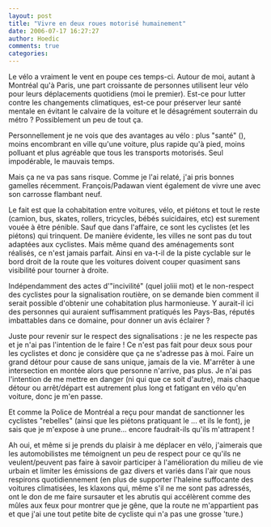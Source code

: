```yaml
---
layout: post
title: "Vivre en deux roues motorisé humainement"
date: 2006-07-17 16:27:27
author: Hoedic
comments: true
categories: 
---
```



Le vélo a vraiment le vent en poupe ces temps-ci. Autour de moi, autant à Montréal qu'à Paris, une part croissante de personnes utilisent leur vélo pour leurs déplacements quotidiens (moi le premier). Est-ce pour lutter contre les changements climatiques, est-ce pour préserver leur santé mentale en évitant le calvaire de la voiture et le désagrément souterrain du métro ? Possiblement un peu de tout ça.

Personnellement je ne vois que des avantages au vélo : plus "santé" (), moins encombrant en ville qu'une voiture, plus rapide qu'à pied, moins polluant et plus agréable que tous les transports motorisés. Seul impodérable, le mauvais temps.

Mais ça ne va pas sans risque. Comme je l'ai relaté, j'ai pris  bonnes gamelles récemment. François/Padawan vient également de vivre une  avec son carrosse flambant neuf.

Le fait est que la cohabitation entre voitures, vélo, et piétons et tout le reste (camion, bus, skates, rollers, tricycles, bébés suicidaires, etc) est surement vouée à être pénible. Sauf que dans l'affaire, ce sont les cyclistes (et les piétons) qui trinquent. De manière évidente, les villes ne sont pas du tout adaptées aux cyclistes. Mais même quand des aménagements sont réalisés, ce n'est jamais parfait. Ainsi en va-t-il de la piste cyclable sur le bord droit de la route que les voitures doivent couper quasiment sans visibilité pour tourner à droite.

Indépendamment des actes d'"incivilité" (quel joliii mot) et le non-respect des cyclistes pour la signalisation routière, on se demande bien comment il serait possible d'obtenir une cohabitation plus harmonieuse. Y aurait-il ici des personnes qui auraient suffisamment pratiqués les Pays-Bas, réputés imbattables dans ce domaine, pour donner un avis éclairer ?

Juste pour revenir sur le respect des signalisations : je ne les respecte pas et je n'ai pas l'intention de le faire ! Ce n'est pas fait pour deux sous pour les cyclistes et donc je considère que ça ne s'adresse pas à moi. Faire un grand détour pour cause de sans unique, jamais de la vie. M'arrêter à une intersection en montée alors que personne n'arrive, pas plus. Je n'ai pas l'intention de me mettre en danger (ni qui que ce soit d'autre), mais chaque détour ou arrêt/départ est autrement plus long et fatigant en vélo qu'en voiture, donc je m'en passe.

Et comme la Police de Montréal a reçu pour mandat de sanctionner les cyclistes "rebelles" (ainsi que les piétons pratiquant le ... et ils le font), je sais que je m'expose à une prune... encore faudrait-ils qu'ils m'attrapent !

Ah oui, et même si je prends du plaisir à me déplacer en vélo, j'aimerais que les automobilistes me témoignent un peu de respect pour ce qu'ils ne veulent/peuvent pas faire à savoir participer à l'amélioration du milieu de vie urbain et limiter les émissions de gaz divers et variés dans l'air que nous respirons quotidiennement (en plus de supporter l'haleine suffocante des voitures climatisées, les klaxons qui, même s'il ne me sont pas adressés, ont le don de me faire sursauter et les abrutis qui accélèrent comme des mûles aux feux pour montrer que je gêne, que la route ne m'appartient pas et que j'ai une tout petite bite de cycliste qui n'a pas une grosse 'ture.)